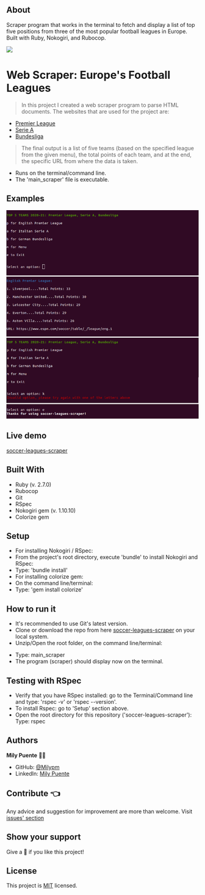 ## About
Scraper program that works in the terminal to fetch and display a list of top five positions from three of the most popular football leagues in Europe. Built with Ruby, Nokogiri, and Rubocop.
 
![](https://img.shields.io/badge/Microverse-blueviolet)
# Web Scraper: Europe's Football Leagues
 
> In this project I created a web scraper program to parse HTML documents.
The websites that are used for the project are:
- [Premier League](https://www.espn.com/soccer/table/_/league/eng.1)
- [Serie A](https://www.espn.com/soccer/table/_/league/ita.1)
- [Bundesliga](https://www.espn.com/soccer/table/_/league/ger.1)
> The final output is a list of five teams (based on the specified league from the given menu), the total points of each team, and at the end, the specific URL from where the data is taken.
- Runs on the terminal/command line.
- The 'main_scraper' file is executable.
 
## Examples
![img_1](./images/web-scraper1.png)
![img_2](./images/web-scraper2.png)
![img_3](./images/web-scraper3.png)
![img_4](./images/web-scraper4.png)

## Live demo
[soccer-leagues-scraper](https://www.loom.com/share/efc27b15f89c4070a6650c97dc73d531)

## Built With
- Ruby (v. 2.7.0)
- Rubocop
- Git
- RSpec
- Nokogiri gem (v. 1.10.10)
- Colorize gem
 
## Setup
- For installing Nokogiri / RSpec:
- From the project's root directory, execute 'bundle' to install Nokogiri and RSpec:
- Type: 'bundle install'
- For installing colorize gem:
- On the command line/terminal:
- Type: 'gem install colorize'
 
## How to run it
* It's recommended to use Git's latest version.
* Clone or download the repo from here [soccer-leagues-scraper](https://github.com/Milypm/soccer-leagues-scraper.git) on your local system.
* Unzip/Open the root folder, on the command line/terminal:
- Type: main_scraper
- The program (scraper) should display now on the terminal.
 
## Testing with RSpec
- Verify that you have RSpec installed: go to the Terminal/Command line and type: 'rspec -v' or 'rspec --version'.
- To install Rspec: go to 'Setup' section above.
- Open the root directory for this repository ('soccer-leagues-scraper'):
   Type: rspec
 
## Authors
**Mily Puente** :woman_technologist:
- GitHub: [@Milypm](https://github.com/Milypm)
- LinkedIn: [Mily Puente](https://www.linkedin.com/in/milypuentem/)
 
## Contribute :point_left:
Any advice and suggestion for improvement are more than welcome.
Visit [issues' section](https://github.com/Milypm/soccer-leagues-scraper/issues)

## Show your support
Give a :star2: if you like this project!

## License
This project is [MIT](https://github.com/Milypm/soccer-leagues-scraper/blob/main/LICENSE) licensed.
